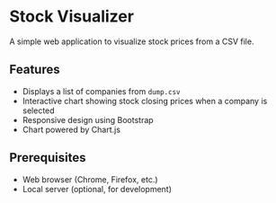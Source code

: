 # Stock Visualizer

A simple web application to visualize stock prices from a CSV file.

## Features

- Displays a list of companies from `dump.csv`
- Interactive chart showing stock closing prices when a company is selected
- Responsive design using Bootstrap
- Chart powered by Chart.js

## Prerequisites

- Web browser (Chrome, Firefox, etc.)
- Local server (optional, for development)
